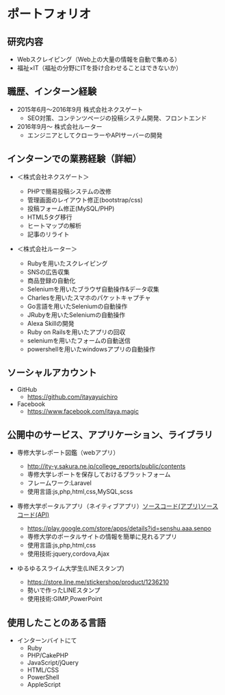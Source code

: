 # ポートフォリオ

## 研究内容

- Webスクレイピング（Web上の大量の情報を自動で集める）
- 福祉×IT（福祉の分野にITを掛け合わせることはできないか）

## 職歴、インターン経験

- 2015年6月〜2016年9月 株式会社ネクスゲート
    - SEO対策、コンテンツページの投稿システム開発、フロントエンド
- 2016年9月〜 株式会社ルーター
    - エンジニアとしてクローラーやAPIサーバーの開発

## インターンでの業務経験（詳細）

- ＜株式会社ネクスゲート＞
    - PHPで簡易投稿システムの改修
    - 管理画面のレイアウト修正(bootstrap/css)
    - 投稿フォーム修正(MySQL/PHP)
    - HTML5タグ移行
    - ヒートマップの解析
    - 記事のリライト

- ＜株式会社ルーター＞
    - Rubyを用いたスクレイピング
    - SNSの広告収集
    - 商品登録の自動化
    - Seleniumを用いたブラウザ自動操作&データ収集
    - Charlesを用いたスマホのパケットキャプチャ
    - Go言語を用いたSeleniumの自動操作
    - JRubyを用いたSeleniumの自動操作
    - Alexa Skillの開発
    - Ruby on Railsを用いたアプリの回収
    - seleniumを用いたフォームの自動送信
    - powershellを用いたwindowsアプリの自動操作

## ソーシャルアカウント

- GitHub
    - https://github.com/itayayuichiro
- Facebook
    - https://www.facebook.com/itaya.magic    

## 公開中のサービス、アプリケーション、ライブラリ

- 専修大学レポート図鑑（webアプリ）
    - http://ity-y.sakura.ne.jp/college_reports/public/contents
    - 専修大学レポートを保存しておけるプラットフォーム
    - フレームワーク:Laravel
    - 使用言語:js,php,html,css,MySQL,scss



- 専修大学ポータルアプリ（ネイティブアプリ）[ソースコード(アプリ)](https://github.com/itayayuichiro/senshu_app)[ソースコード(API)](https://bitbucket.org/itaya_yuichiro/senshu/src)
    - https://play.google.com/store/apps/details?id=senshu.aaa.senpo
    - 専修大学のポータルサイトの情報を簡単に見れるアプリ
    - 使用言語:js,php,html,css
    - 使用技術:jquery,cordova,Ajax


- ゆるゆるスライム大学生(LINEスタンプ)
    - https://store.line.me/stickershop/product/1236210
    - 勢いで作ったLINEスタンプ
    - 使用技術:GIMP,PowerPoint

## 使用したことのある言語
- インターンバイトにて
    - Ruby
    - PHP/CakePHP
    - JavaScript/jQuery
    - HTML/CSS
    - PowerShell
    - AppleScript
